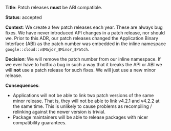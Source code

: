 **Title**: Patch releases **must** be ABI compatible.

**Status**: accepted

**Context**: We create a few patch releases each year. These are always bug
fixes. We have never introduced API changes in a patch release, nor should we.
Prior to this ADR, our patch releases changed the Application Binary Interface
(ABI) as the patch number was embedded in the inline namespace
`google::cloud::v$Major_$Minor_$Patch`.

**Decision**: We will remove the patch number from our inline namespace. If we
ever have to hotfix a bug in such a way that it breaks the API or ABI we will
**not** use a patch release for such fixes. We will just use a new minor
release.

**Consequences**:

- Applications will not be able to link two patch versions of the same minor
  release. That is, they will not be able to link v4.2.1 and v4.2.2 at the same
  time. This is unlikely to cause problems as recompiling / relinking against
  the newer version is trivial.
- Package maintainers will be able to release packages with nicer compatibility
  guarantees.
